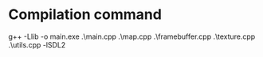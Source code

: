 # Compilation command
g++ -Llib -o main.exe .\main.cpp .\map.cpp .\framebuffer.cpp .\texture.cpp .\utils.cpp -lSDL2
